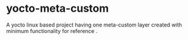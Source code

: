 # yocto-meta-custom
A yocto linux based project having one meta-custom layer created with minimum functionality for reference .
